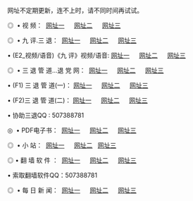 <p>网址不定期更新，连不上时，请不同时间再试试。</p>
<p>◎   • 视 频： 
<a href="http://23.punked.us/tv/" target="_blank">网址一</a> 　 
<a href="http://22.bnaz.org/9018.html" target="_blank">网址二</a> 　 
<a href="http://23.punked.us/9449.html" target="_blank">网址三</a></p>
<p>◎   • 九 评.三 退：  
<a href="http://23.punked.us/t/" target="_blank">网址一</a> 　 
<a href="http://22.bnaz.org/v/" target="_blank">网址二</a> 　 
<a href="http://22.bnaz.org/tt/" target="_blank">网址三</a> 　</p>
<p>  • (E2_视频/语音)《九 评》视频/语音: 
<a href="http://23.punked.us/v/" target="_blank">网址一</a> 　 
<a href="http://22.bnaz.org/v/" target="_blank">网址二</a> 　 
<a href="http://22.bnaz.org/v/" target="_blank">网址三</a></p>
<p>◎   • 三 退 管 道...退 党 网：  
<a href="http://23.punked.us/go/8/" target="_blank">网址一</a> 　 
<a href="http://22.bnaz.org/go/8/" target="_blank">网址二</a> 　 
<a href="http://22.bnaz.org/go/8/" target="_blank">网址三</a></p>
<p>  • (F1) 三 退 管 道(一)： 
<a href="http://23.punked.us/d/" target="_blank">网址一</a> 　 
<a href="http://22.bnaz.org/d/" target="_blank">网址二</a> 　 
<a href="http://22.bnaz.org/d/" target="_blank">网址三</a></p>
<p>  • (F2)三 退 管 道(二)： 
<a href="http://23.punked.us/dd/" target="_blank">网址一</a> 　 
<a href="http://22.bnaz.org/dd/" target="_blank">网址二</a> 　 
<a href="http://22.bnaz.org/dd/" target="_blank">网址三</a></p>
<p>  • 协助三退QQ : 507388781</p>
<p>◎   • PDF电子书：  
<a href="http://23.punked.us/p/" target="_blank">网址一</a> 　 
<a href="http://22.bnaz.org/p/" target="_blank">网址二</a> 　 
<a href="http://22.bnaz.org/p/" target="_blank">网址三</a></p>
<p>◎ </span>  •  小 站：  
<a href="http://23.punked.us/" target="_blank">网址一</a> 　 
<a href="http://22.bnaz.org/" target="_blank">网址二</a>   
<a href="http://22.bnaz.org/" target="_blank">网址三</a></p>
<p>◎  • 翻 墙 软 件 ：  
<a href="http://23.punked.us/f/" target="_blank">网址一</a> 　 
<a href="http://22.bnaz.org/ff/" target="_blank">网址二</a> 　 
<a href="http://22.bnaz.org/f/" target="_blank">网址三</a></p>
<p>  • 索取翻墙软件QQ：507388781</p>
<p>◎ </span>  • 每 日 新 闻：  
<a href="http://23.punked.us/day/" target="_blank">网址一</a> 　 
<a href="http://22.bnaz.org/day/" target="_blank">网址二</a> 　 
<a href="http://22.bnaz.org/day/" target="_blank">网址三</a></p>
